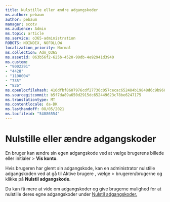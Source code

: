 ```yaml
---
title: Nulstille eller ændre adgangskoder
ms.author: pebaum
author: pebaum
manager: scotv
ms.audience: Admin
ms.topic: article
ms.service: o365-administration
ROBOTS: NOINDEX, NOFOLLOW
localization_priority: Normal
ms.collection: Adm_O365
ms.assetid: 063b56f2-625b-4520-99db-4e92941d3940
ms.custom:
- "9002291"
- "4428"
- "1100004"
- "735"
- "826"
ms.openlocfilehash: 416dfbf8607976cdf27736c057cecac652484b19848d6c9b9680e265394819b3
ms.sourcegitcommit: b5f7da89a650d2915dc652449623c78be6247175
ms.translationtype: MT
ms.contentlocale: da-DK
ms.lasthandoff: 08/05/2021
ms.locfileid: "54086554"
---
```

# <a name="reset-or-change-passwords"></a>Nulstille eller ændre adgangskoder

En bruger kan ændre sin egen adgangskode ved at vælge brugerens billede eller initialer > **Vis konto**.
  
Hvis brugeren har glemt sin adgangskode, kan en administrator nulstille adgangskoden ved at gå til Aktive brugere , vælge  >  [](https://portal.office.com/adminportal/home#/users)brugeren/brugerne og klikke på **Nulstil adgangskode**.
  
Du kan få mere at vide om adgangskoder og give brugerne mulighed for at nulstille deres egne adgangskoder under [Nulstil adgangskoder.](/microsoft-365/admin/add-users/reset-passwords)
